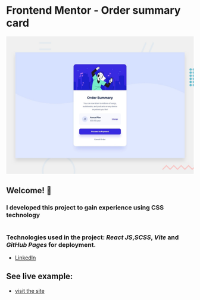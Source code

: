 # Frontend Mentor - Order summary card

![Design preview for the Order summary card coding challenge](./design/desktop-preview.jpg)

## Welcome! 👋

### I developed this project to gain experience using CSS technology

#

### Technologies used in the project: _React JS_,_SCSS_, _Vite_ and _GitHub Pages_ for deployment.

- [LinkedIn](https://www.linkedin.com/in/carlosgabrielcarreno/)

## See live example:

- [visit the site](https://carlosgabrielcarreno.github.io/order-summary-component-main)









